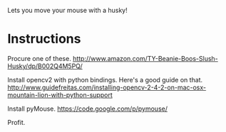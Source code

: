 Lets you move your mouse with a husky!

Instructions
============

Procure one of these.
http://www.amazon.com/TY-Beanie-Boos-Slush-Husky/dp/B002Q4M5PQ/

Install opencv2 with python bindings. Here's a good guide on that.
http://www.guidefreitas.com/installing-opencv-2-4-2-on-mac-osx-mountain-lion-with-python-support

Install pyMouse.
https://code.google.com/p/pymouse/

Profit.
